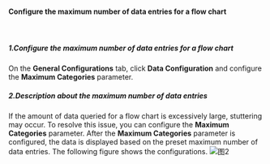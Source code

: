 #### Configure the maximum number of data entries for a flow chart

<br/>

##### 1.Configure the maximum number of data entries for a flow chart

On the **General Configurations** tab, click **Data Configuration** and configure the **Maximum Categories** parameter.

##### 2.Description about the maximum number of data entries

If the amount of data queried for a flow chart is excessively large, stuttering may occur. To resolve this issue, you can configure the **Maximum Categories** parameter. After the **Maximum Categories** parameter is configured, the data is displayed based on the preset maximum number of data entries. The following figure shows the configurations.
![图2](/img/src/visulization/flowGraph/flow2.png)
